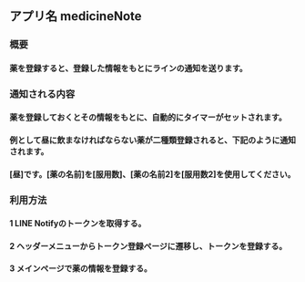 ## アプリ名 medicineNote
 
### 概要
#### 薬を登録すると、登録した情報をもとにラインの通知を送ります。
 
### 通知される内容
#### 薬を登録しておくとその情報をもとに、自動的にタイマーがセットされます。
#### 例として昼に飲まなければならない薬が二種類登録されると、下記のように通知されます。
#### [昼]です。[薬の名前]を[服用数]、[薬の名前2]を[服用数2]を使用してください。
 
### 利用方法
#### 1 LINE Notifyのトークンを取得する。
#### 2 ヘッダーメニューからトークン登録ページに遷移し、トークンを登録する。
#### 3 メインページで薬の情報を登録する。


